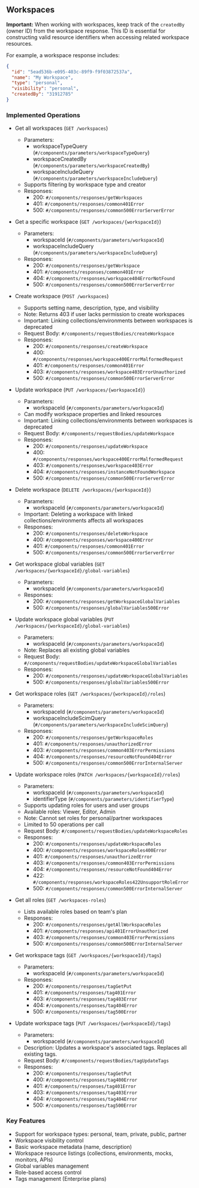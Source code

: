 ## Workspaces

**Important:**
When working with workspaces, keep track of the `createdBy` (owner ID) from the workspace response. This ID is essential for constructing valid resource identifiers when accessing related workspace resources.

For example, a workspace response includes:
```json
{
  "id": "5ead536b-e095-403c-89f9-f9f03872537a",
  "name": "My Workspace",
  "type": "personal",
  "visibility": "personal",
  "createdBy": "31912785"
}
```

### Implemented Operations
- Get all workspaces (`GET /workspaces`)
  - Parameters:
    - workspaceTypeQuery (`#/components/parameters/workspaceTypeQuery`)
    - workspaceCreatedBy (`#/components/parameters/workspaceCreatedBy`)
    - workspaceIncludeQuery (`#/components/parameters/workspaceIncludeQuery`)
  - Supports filtering by workspace type and creator
  - Responses:
    - 200: `#/components/responses/getWorkspaces`
    - 401: `#/components/responses/common401Error`
    - 500: `#/components/responses/common500ErrorServerError`
- Get a specific workspace (`GET /workspaces/{workspaceId}`)
  - Parameters:
    - workspaceId (`#/components/parameters/workspaceId`)
    - workspaceIncludeQuery (`#/components/parameters/workspaceIncludeQuery`)
  - Responses:
    - 200: `#/components/responses/getWorkspace`
    - 401: `#/components/responses/common401Error`
    - 404: `#/components/responses/workspace404ErrorNotFound`
    - 500: `#/components/responses/common500ErrorServerError`

- Create workspace (`POST /workspaces`)
  - Supports setting name, description, type, and visibility
  - Note: Returns 403 if user lacks permission to create workspaces
  - Important: Linking collections/environments between workspaces is deprecated
  - Request Body: `#/components/requestBodies/createWorkspace`
  - Responses:
    - 200: `#/components/responses/createWorkspace`
    - 400: `#/components/responses/workspace400ErrorMalformedRequest`
    - 401: `#/components/responses/common401Error`
    - 403: `#/components/responses/workspace403ErrorUnauthorized`
    - 500: `#/components/responses/common500ErrorServerError`

- Update workspace (`PUT /workspaces/{workspaceId}`)
  - Parameters:
    - workspaceId (`#/components/parameters/workspaceId`)
  - Can modify workspace properties and linked resources
  - Important: Linking collections/environments between workspaces is deprecated
  - Request Body: `#/components/requestBodies/updateWorkspace`
  - Responses:
    - 200: `#/components/responses/updateWorkspace`
    - 400: `#/components/responses/workspace400ErrorMalformedRequest`
    - 403: `#/components/responses/workspace403Error`
    - 404: `#/components/responses/instanceNotFoundWorkspace`
    - 500: `#/components/responses/common500ErrorServerError`

- Delete workspace (`DELETE /workspaces/{workspaceId}`)
  - Parameters:
    - workspaceId (`#/components/parameters/workspaceId`)
  - Important: Deleting a workspace with linked collections/environments affects all workspaces
  - Responses:
    - 200: `#/components/responses/deleteWorkspace`
    - 400: `#/components/responses/workspace400Error`
    - 401: `#/components/responses/common401Error`
    - 500: `#/components/responses/common500ErrorServerError`

- Get workspace global variables (`GET /workspaces/{workspaceId}/global-variables`)
  - Parameters:
    - workspaceId (`#/components/parameters/workspaceId`)
  - Responses:
    - 200: `#/components/responses/getWorkspaceGlobalVariables`
    - 500: `#/components/responses/globalVariables500Error`

- Update workspace global variables (`PUT /workspaces/{workspaceId}/global-variables`)
  - Parameters:
    - workspaceId (`#/components/parameters/workspaceId`)
  - Note: Replaces all existing global variables
  - Request Body: `#/components/requestBodies/updateWorkspaceGlobalVariables`
  - Responses:
    - 200: `#/components/responses/updateWorkspaceGlobalVariables`
    - 500: `#/components/responses/globalVariables500Error`

- Get workspace roles (`GET /workspaces/{workspaceId}/roles`)
  - Parameters:
    - workspaceId (`#/components/parameters/workspaceId`)
    - workspaceIncludeScimQuery (`#/components/parameters/workspaceIncludeScimQuery`)
  - Responses:
    - 200: `#/components/responses/getWorkspaceRoles`
    - 401: `#/components/responses/unauthorizedError`
    - 403: `#/components/responses/common403ErrorPermissions`
    - 404: `#/components/responses/resourceNotFound404Error`
    - 500: `#/components/responses/common500ErrorInternalServer`

- Update workspace roles (`PATCH /workspaces/{workspaceId}/roles`)
  - Parameters:
    - workspaceId (`#/components/parameters/workspaceId`)
    - identifierType (`#/components/parameters/identifierType`)
  - Supports updating roles for users and user groups
  - Available roles: Viewer, Editor, Admin
  - Note: Cannot set roles for personal/partner workspaces
  - Limited to 50 operations per call
  - Request Body: `#/components/requestBodies/updateWorkspaceRoles`
  - Responses:
    - 200: `#/components/responses/updateWorkspaceRoles`
    - 400: `#/components/responses/workspaceRoles400Error`
    - 401: `#/components/responses/unauthorizedError`
    - 403: `#/components/responses/common403ErrorPermissions`
    - 404: `#/components/responses/resourceNotFound404Error`
    - 422: `#/components/responses/workspaceRoles422UnsupportRoleError`
    - 500: `#/components/responses/common500ErrorInternalServer`

- Get all roles (`GET /workspaces-roles`)
  - Lists available roles based on team's plan
  - Responses:
    - 200: `#/components/responses/getAllWorkspaceRoles`
    - 401: `#/components/responses/api401ErrorUnauthorized`
    - 403: `#/components/responses/common403ErrorPermissions`
    - 500: `#/components/responses/common500ErrorInternalServer`

- Get workspace tags (`GET /workspaces/{workspaceId}/tags`)
  - Parameters:
    - workspaceId (`#/components/parameters/workspaceId`)
  - Responses:
    - 200: `#/components/responses/tagGetPut`
    - 401: `#/components/responses/tag401Error`
    - 403: `#/components/responses/tag403Error`
    - 404: `#/components/responses/tag404Error`
    - 500: `#/components/responses/tag500Error`

- Update workspace tags (`PUT /workspaces/{workspaceId}/tags`)
  - Parameters:
    - workspaceId (`#/components/parameters/workspaceId`)
  - Description: Updates a workspace's associated tags. Replaces all existing tags.
  - Request Body: `#/components/requestBodies/tagUpdateTags`
  - Responses:
    - 200: `#/components/responses/tagGetPut`
    - 400: `#/components/responses/tag400Error`
    - 401: `#/components/responses/tag401Error`
    - 403: `#/components/responses/tag403Error`
    - 404: `#/components/responses/tag404Error`
    - 500: `#/components/responses/tag500Error`

### Key Features
- Support for workspace types: personal, team, private, public, partner
- Workspace visibility control
- Basic workspace metadata (name, description)
- Workspace resource listings (collections, environments, mocks, monitors, APIs)
- Global variables management
- Role-based access control
- Tags management (Enterprise plans)
